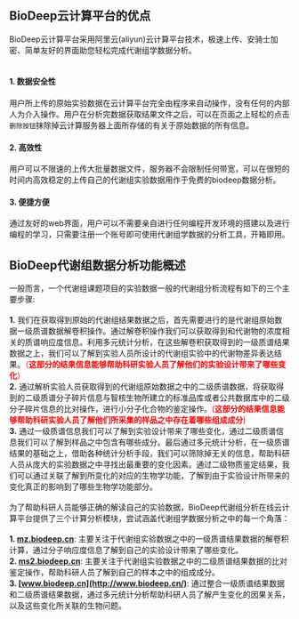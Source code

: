 ## **BioDeep云计算平台的优点**

BioDeep云计算平台采用阿里云(aliyun)云计算平台技术，极速上传、安骑士加密、简单友好的界面助您轻松完成代谢组学数据分析。
<br />
<br />
#### **1. 数据安全性**

用户所上传的原始实验数据在云计算平台完全由程序来自动操作，没有任何的内部人为介入操作。用户在分析完数据获取结果文件之后，可以在页面之上轻松的点击``删除按钮``抹除掉云计算服务器上面所存储的有关于原始数据的所有信息。

#### **2. 高效性**

用户可以不限速的上传大批量数据文件，服务器不会限制任何带宽，可以在很短的时间内高效稳定的上传自己的代谢组实验数据用作于免费的biodeep数据分析。

#### **3. 便捷方便**

通过友好的web界面，用户可以不需要亲自进行任何编程开发环境的搭建以及进行编程的学习，只需要注册一个账号即可使用代谢组学数据的分析工具，开箱即用。

## **BioDeep代谢组数据分析功能概述**

一般而言，一个代谢组课题项目的实验数据一般的代谢组分析流程有如下的三个主要步骤:
<br/>
<br/>
**1.** 我们在获取得到原始的代谢组结果数据之后，首先需要进行的是代谢组原始数据一级质谱数据解卷积操作。通过解卷积操作我们可以获取得到和代谢物的浓度相关的质谱响应度信息。利用多元统计分析，在这些解卷积获取得到的一级质谱结果数据之上，我们可以了解到实验人员所设计的代谢组实验中的代谢物差异表达结果。<span style="color:red">（**这部分的结果信息能够帮助科研实验人员了解他们的实验设计带来了哪些变化**）</span>
<br/>
**2.** 通过解析实验人员获取得到的代谢组原始数据之中的二级质谱数据，将获取得到的二级质谱分子碎片信息与智核生物所建立的标准品库或者公共数据库中的二级分子碎片信息的比对操作，进行小分子化合物的鉴定操作。<span style="color:red">(**这部分的结果信息能够帮助科研实验人员了解他们所采集的样品之中存在着哪些组成成分**)</span>
<br/>
**3.** 通过一级质谱信息我们可以了解到实验设计带来了哪些变化，通过二级质谱信息我们可以了解到样品之中包含有哪些成分。最后通过多元统计分析，在一级质谱结果的基础之上，借助各种统计分析手段，我们可以筛除掉无关的信息，帮助科研人员从庞大的实验数据之中寻找出最重要的变化因素。通过二级物质鉴定结果，我们可以通过关联了解到所变化的对应的生物学功能，了解到由于实验设计所带来的变化真正的影响到了哪些生物学功能部分。
<br/>
<br/>
为了帮助科研人员能够正确的解读自己的实验数据，BioDeep代谢组分析在线云计算平台提供了三个计算分析模块，尝试涵盖代谢组学数据分析之中的每一个角落：
<br/>
<br/>
**1. [mz.biodeep.cn](http://mz.biodeep.cn/)**:  主要关注于代谢组实验数据之中的一级质谱结果数据的解卷积计算，通过分子响应度信息了解到自己的实验设计带来了哪些变化。
<br/>
**2. [ms2.biodeep.cn]()**: 主要关注于代谢组实验数据之中的二级质谱结果数据的比对鉴定操作，帮助科研人员了解到自己的样本之中的组成成分。
<br/>
**3. [www.biodeep.cn](http://www.biodeep.cn/)**: 通过整合一级质谱结果数据和二级质谱结果数据，通过多元统计分析帮助科研人员了解产生变化的因果关系，以及这些变化所关联的生物问题。